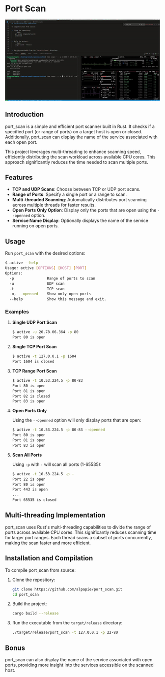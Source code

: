 # Port Scan
![Port scan](./image/port_scan.gif)

## Introduction
port_scan is a simple and efficient port scanner built in Rust. It checks if a specified port (or range of ports) on a target host is open or closed. Additionally, port_scan can display the name of the service associated with each open port.

This project leverages multi-threading to enhance scanning speed, efficiently distributing the scan workload across available CPU cores. This approach significantly reduces the time needed to scan multiple ports.

## Features
- **TCP and UDP Scans**: Choose between TCP or UDP port scans.
- **Range of Ports**: Specify a single port or a range to scan.
- **Multi-threaded Scanning**: Automatically distributes port scanning across multiple threads for faster results.
- **Open Ports Only Option**: Display only the ports that are open using the `--openned` option.
- **Service Name Display**: Optionally displays the name of the service running on open ports.

## Usage
Run `port_scan` with the desired options:

```bash
$ active --help
Usage: active [OPTIONS] [HOST] [PORT]
Options:
  -p               Range of ports to scan
  -u               UDP scan
  -t               TCP scan
  -o, --openned    Show only open ports
  --help           Show this message and exit.
```
### Examples

1. **Single UDP Port Scan**

    ```bash
    $ active -u 20.78.06.364 -p 80
    Port 80 is open
    ```

2. **Single TCP Port Scan**

    ```bash
    $ active -t 127.0.0.1 -p 1604
    Port 1604 is closed
    ```

3. **TCP Range Port Scan**

    ```bash
    $ active -t 10.53.224.5 -p 80-83
    Port 80 is open
    Port 81 is open
    Port 82 is closed
    Port 83 is open
    ```

4. **Open Ports Only**

    Using the `--openned` option will only display ports that are open:

    ```bash
    $ active -t 10.53.224.5 -p 80-83 --openned
    Port 80 is open
    Port 81 is open
    Port 83 is open
    ```
5. **Scan All Ports**

    Using `-p` with `-` will scan all ports (1-65535):

    ```bash
    $ active -t 10.53.224.5 -p -
    Port 22 is open
    Port 80 is open
    Port 443 is open
    ...
    Port 65535 is closed
    ```
    
## Multi-threading Implementation

port_scan uses Rust's multi-threading capabilities to divide the range of ports across available CPU cores. This significantly reduces scanning time for larger port ranges. Each thread scans a subset of ports concurrently, making the scan faster and more efficient.

## Installation and Compilation

To compile port_scan from source:

1. Clone the repository:
    ```bash
    git clone https://github.com/alpapie/port_scan.git
    cd port_scan
    ```

2. Build the project:
    ```bash
    cargo build --release
    ```

3. Run the executable from the `target/release` directory:
    ```bash
    ./target/release/port_scan -t 127.0.0.1 -p 22-80
    ```

## Bonus

port_scan can also display the name of the service associated with open ports, providing more insight into the services accessible on the scanned host.
